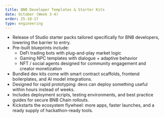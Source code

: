 ```yaml
---
title: BNB Developer Templates & Starter Kits
date: October (Week 3-4)
order: 25-10-17
type: engineering
---
```


- Release of Studio starter packs tailored specifically for BNB developers, lowering the barrier to entry.
- Pre-built blueprints include:
  - DeFi trading bots with plug-and-play market logic
  - Gaming NPC templates with dialogue + adaptive behavior
  - NFT / social agents designed for community engagement and creator monetization
- Bundled dev kits come with smart contract scaffolds, frontend boilerplates, and AI model integrations.
- Designed for rapid prototyping: devs can deploy something useful within hours instead of weeks.
- Includes deployment scripts, testing environments, and best practice guides for secure BNB Chain rollouts.
- Kickstarts the ecosystem flywheel: more apps, faster launches, and a ready supply of hackathon-ready tools.
